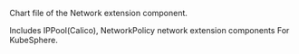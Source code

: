 
Chart file of the Network extension component. 

Includes IPPool(Calico), NetworkPolicy network extension components For KubeSphere.